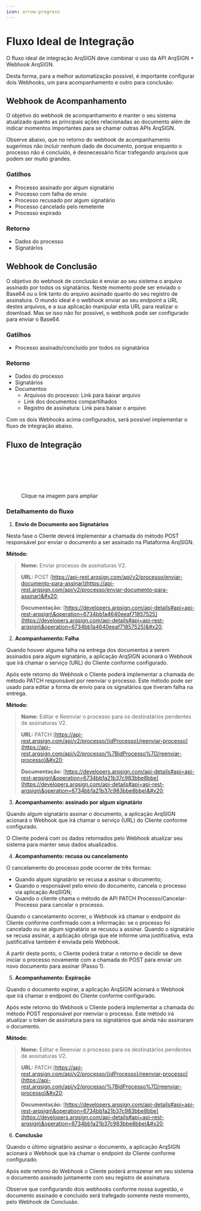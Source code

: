 ```yaml
---
icon: arrow-progress
---
```


# Fluxo Ideal de Integração

O fluxo ideal de integração ArqSIGN deve combinar o uso da API ArqSIGN + Webhook ArqSIGN. &#x20;

Desta forma, para a melhor automatização possível, é importante configurar dois Webhooks, um para acompanhamento e outro para conclusão:&#x20;

## Webhook de Acompanhamento&#x20;

O objetivo do webhook de acompanhamento é manter o seu sistema atualizado quanto as principais ações relacionadas ao documento além de indicar momentos importantes para se chamar outras APIs ArqSIGN. &#x20;

Observe abaixo, que no retorno do webhook de acompanhamento sugerimos não incluir nenhum dado de documento, porque enquanto o processo não é concluído, é desnecessário ficar trafegando arquivos que podem ser muito grandes. &#x20;

### Gatilhos

* Processo assinado por algum signatário&#x20;
* Processo com falha de envio&#x20;
* Processo recusado por algum signatário&#x20;
* Processo cancelado pelo remetente&#x20;
* Processo expirado&#x20;

### Retorno

* Dados do processo
* Signatários

## Webhook de Conclusão&#x20;

O objetivo do webhook de conclusão é enviar ao seu sistema o arquivo assinado por todos os signatários. Neste momento pode ser enviado o Base64 ou o link tanto do arquivo assinado quanto do seu registro de assinatura. O mundo ideal é o webhook enviar ao seu endpoint a URL destes arquivos, e a sua aplicação manipular esta URL para realizar o download. Mas se isso não for possível, o webhook pode ser configurado para enviar o Base64.&#x20;

### Gatilhos

* Processo assinado/concluído por todos os signatários&#x20;

### Retorno

* Dados do processo&#x20;
* Signatários&#x20;
* Documentos&#x20;
  * Arquivos do processo: Link para baixar arquivo&#x20;
  * Link dos documentos compartilhados&#x20;
  * Registro de assinatura: Link para baixar o arquivo&#x20;

Com os dois Webhooks acima configurados, será possível implementar o fluxo de integração abaixo.

## Fluxo de Integração

<div data-full-width="true"><figure><img src="../../.gitbook/assets/Fluxo Ideal de Integração ArqSIGN + Webhook partes-01.png" alt=""><figcaption></figcaption></figure></div>

<div data-full-width="true"><figure><img src="../../.gitbook/assets/Fluxo Ideal de Integração ArqSIGN + Webhook partes-02.png" alt=""><figcaption></figcaption></figure></div>

<div data-full-width="true"><figure><img src="../../.gitbook/assets/Fluxo Ideal de Integração ArqSIGN + Webhook partes-03 (1).png" alt=""><figcaption></figcaption></figure></div>

<div data-full-width="true"><figure><img src="../../.gitbook/assets/Fluxo Ideal de Integração ArqSIGN + Webhook partes-04.png" alt=""><figcaption></figcaption></figure></div>

<div data-full-width="true"><figure><img src="../../.gitbook/assets/Fluxo Ideal de Integração ArqSIGN + Webhook partes-05.png" alt=""><figcaption></figcaption></figure></div>

<div data-full-width="true"><figure><img src="../../.gitbook/assets/Fluxo Ideal de Integração ArqSIGN + Webhook partes-06.png" alt=""><figcaption></figcaption></figure></div>

<div data-full-width="true"><figure><img src="../../.gitbook/assets/Fluxo Ideal de Integração ArqSIGN + Webhook.png" alt=""><figcaption><p>Clique na imagem para ampliar</p></figcaption></figure></div>

### Detalhamento do fluxo

1. **Envio de Documento aos Signatários**&#x20;

Nesta fase o Cliente deverá implementar a chamada do método POST responsável por enviar o documento a ser assinado na Plataforma ArqSIGN.&#x20;

**Método:**&#x20;

> **Nome:** Enviar processo de assinaturas V2.&#x20;
>
> **URL:** POST [https://api-rest.arqsign.com/api/v2/processo/enviar-documento-para-assinar](https://api-rest.arqsign.com/api/v2/processo/enviar-documento-para-assinar)&#x20;
>
> **Documentação:** [https://developers.arqsign.com/api-details#api=api-rest-arqsign\&operation=6734bb1a4640eeaf71857525](https://developers.arqsign.com/api-details#api=api-rest-arqsign\&operation=6734bb1a4640eeaf71857525)&#x20;

2. **Acompanhamento: Falha**&#x20;

Quando houver alguma falha na entrega dos documentos a serem assinados para algum signatário, a aplicação ArqSIGN acionará o Webhook que irá chamar o serviço (URL) do Cliente conforme configurado.&#x20;

Após este retorno do Webhook o Cliente poderá implementar a chamada do método PATCH responsável por reenviar o processo. Este método pode ser usado para editar a forma de envio para os signatários que tiveram falha na entrega.&#x20;

**Método:**&#x20;

> **Nome:** Editar e Reenviar o processo para os destinatários pendentes de assinaturas V2.&#x20;
>
> **URL:** PATCH [https://api-rest.arqsign.com/api/v2/processo/{idProcesso}/reenviar-processo](https://api-rest.arqsign.com/api/v2/processo/%7BidProcesso%7D/reenviar-processo)&#x20;
>
> **Documentação:** [https://developers.arqsign.com/api-details#api=api-rest-arqsign\&operation=6734bb1a21b37c983bbe8bbe](https://developers.arqsign.com/api-details#api=api-rest-arqsign\&operation=6734bb1a21b37c983bbe8bbe)&#x20;

3. **Acompanhamento: assinado por algum signatário**&#x20;

Quando algum signatário assinar o documento, a aplicação ArqSIGN acionará o Webhook que irá chamar o serviço (URL) do Cliente conforme configurado.&#x20;

O Cliente poderá com os dados retornados pelo Webhook atualizar seu sistema para manter seus dados atualizados.&#x20;

4. **Acompanhamento: recusa ou cancelamento**&#x20;

O cancelamento do processo pode ocorrer de três formas:&#x20;

* Quando algum signatário se recusa a assinar o documento;&#x20;
* Quando o responsável pelo envio do documento, cancela o processo via aplicação ArqSIGN;&#x20;
* Quando o cliente chama o método de API PATCH Processo/Cancelar-Processo para cancelar o processo.&#x20;

Quando o cancelamento ocorrer, o Webhook irá chamar o endpoint do Cliente conforme confirmado com a informação: se o processo foi cancelado ou se algum signatário se recusou a assinar. Quando o signatário se recusa assinar, a aplicação obriga que ele informe uma justificativa, esta justificativa também é enviada pelo Webhook.&#x20;

A partir deste ponto, o Cliente poderá tratar o retorno e decidir se deve iniciar o processo novamente com a chamada do POST para enviar um novo documento para assinar (Passo 1).&#x20;

5. **Acompanhamento: Expiração**&#x20;

Quando o documento expirar, a aplicação ArqSIGN acionará o Webhook que irá chamar o endpoint do Cliente conforme configurado.&#x20;

Após este retorno do Webhook o Cliente poderá implementar a chamada do método POST responsável por reenviar o processo. Este método irá atualizar o token de assinatura para os signatários que ainda não assinaram o documento. &#x20;

**Método:**&#x20;

> **Nome:** Editar e Reenviar o processo para os destinatários pendentes de assinaturas V2.&#x20;
>
> **URL:** PATCH [https://api-rest.arqsign.com/api/v2/processo/{idProcesso}/reenviar-processo](https://api-rest.arqsign.com/api/v2/processo/%7BidProcesso%7D/reenviar-processo)&#x20;
>
> **Documentação:** [https://developers.arqsign.com/api-details#api=api-rest-arqsign\&operation=6734bb1a21b37c983bbe8bbe](https://developers.arqsign.com/api-details#api=api-rest-arqsign\&operation=6734bb1a21b37c983bbe8bbe)&#x20;

6. **Conclusão**&#x20;

Quando o último signatário assinar o documento, a aplicação ArqSIGN acionará o Webhook que irá chamar o endpoint do Cliente conforme configurado.&#x20;

Após este retorno do Webhook o Cliente poderá armazenar em seu sistema o documento assinado juntamente com seu registro de assinatura.&#x20;

Observe que configurando dois webhooks conforme nossa sugestão, o documento assinado e concluído será trafegado somente neste momento, pelo Webhook de Conclusão.

&#x20;
